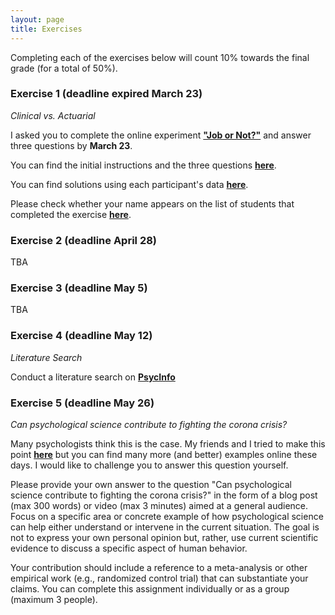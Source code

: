 ```yaml
---
layout: page
title: Exercises
---
```


Completing each of the exercises below will count 10% towards the final grade (for a total of 50%).

### Exercise 1 (deadline expired March 23)

*Clinical vs. Actuarial*

I asked you to complete the online experiment <a href="https://evidencebaseddm.formr.org "><b>"Job or Not?"</b></a> and answer three questions by **March 23**. 

You can find the initial instructions and the three questions <a href="http://matarui.github.io/evidencebaseddm/assets/exercises/exercise1.html"><b>here</b></a>.

You can find solutions using each participant's data <a href="http://matarui.github.io/evidencebaseddm/assets/exercises/exercise1_solutions.html"><b>here</b></a>.

Please check whether your name appears on the list of students that completed the exercise <a href="http://matarui.github.io/evidencebaseddm/assets/exercises/Exercise1_studentlist.pdf"><b>here</b></a>.

### Exercise 2 (deadline April 28)
TBA

### Exercise 3 (deadline May 5)
TBA

### Exercise 4 (deadline May 12)
*Literature Search*

Conduct a literature search on <a href="http://ovidsp.ovid.com/ovidweb.cgi?T=JS&NEWS=n&CSC=Y&PAGE=main&D=psyh"><b>PsycInfo</b></a>


### Exercise 5 (deadline May 26)
*Can psychological science contribute to fighting the corona crisis?* 

Many psychologists think this is the case. My friends and I tried to make this point <a href="https://tube.switch.ch/videos/63e601c8"><b>here</b></a> but you can find many more (and better) examples online these days. I would like to challenge you to answer this question yourself. 

Please provide your own answer to the question "Can psychological science contribute to fighting the corona crisis?" in the form of a blog post (max 300 words) or video (max 3 minutes) aimed at a general audience. Focus on a specific area or concrete example of how psychological science can help either understand or intervene in the current situation. The goal is not to express your own personal opinion but, rather, use current scientific evidence to discuss a specific aspect of human behavior.  

Your contribution should include a reference to a meta-analysis or other empirical work (e.g., randomized control trial) that can substantiate your claims. You can complete this assignment individually or as a group (maximum 3 people).

